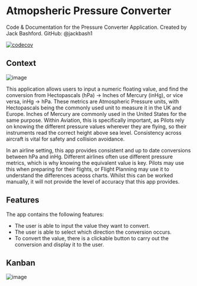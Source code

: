 # Atmopsheric Pressure Converter
Code &amp; Documentation for the Pressure Converter Application. Created by Jack Bashford. GitHub: @jackbash1

[![codecov](https://codecov.io/gh/jackbash1/PressureConverter/branch/feature%2Funit-testing/graph/badge.svg?token=QPCR8QED5I)](https://codecov.io/gh/jackbash1/PressureConverter)

## Context

![image](https://github.com/user-attachments/assets/a5716e1f-6cb1-4000-a430-ff9ec8cfd6e5)


This application allows users to input a numeric floating value, and find the conversion from Hectopascals (hPa) -> Inches of Mercury (inHg), or vice versa, inHg -> hPa. These metrics are Atmospheric Pressure units, with Hectopascals being the commonly used unit to measure it in the UK and Europe. Inches of Mercury are commonly used in the United States for the same purpose. Within Aviation, this is specifically important, as Pilots rely on knowing the different pressure values wherever they are flying, so their instruments read the correct height above sea level. Consistency across aircraft is vital for safety and collision avoidance.

In an airline setting, this app provides consistent and up to date conversions between hPa and inHg. Different airlines often use different pressure metrics, which is why knowing the equivalent value is key. Pilots may use this when preparing for their flights, or Flight Planning may use it to understand the differences aceoss charts. Whilst this can be worked manually, it will not provide the level of accuracy that this app provides. 

## Features
The app contains the following features:
* The user is able to input the value they want to convert.
* The user is able to select which direction the conversion occurs.
* To convert the value, there is a clickable button to carry out the conversion and display it to the user.

## Kanban

![image](https://github.com/user-attachments/assets/3068a8eb-6e74-42f3-9274-0c4d5a439765)



